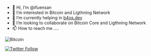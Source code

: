 - 👋 Hi, I’m @ifuensan
- 👀 I’m interested in Bitcoin and Ligthning Network
- 🌱 I’m currently helping in [b4os.dev](https://b4os.dev)
- 💞️ I’m looking to collaborate on Bitcoin Core and Ligthning Network
- 📫 How to reach me ....

![Bitcoin](https://img.shields.io/badge/Bitcoin-000?style=for-the-badge&logo=bitcoin&logoColor=white)

[![Twitter Follow](https://img.shields.io/twitter/follow/ibiko1?style=social)](https://twitter.com/ibiko1)

<!---
ifuensan/ifuensan is a ✨ special ✨ repository because its `README.md` (this file) appears on your GitHub profile.
You can click the Preview link to take a look at your changes.
--->

